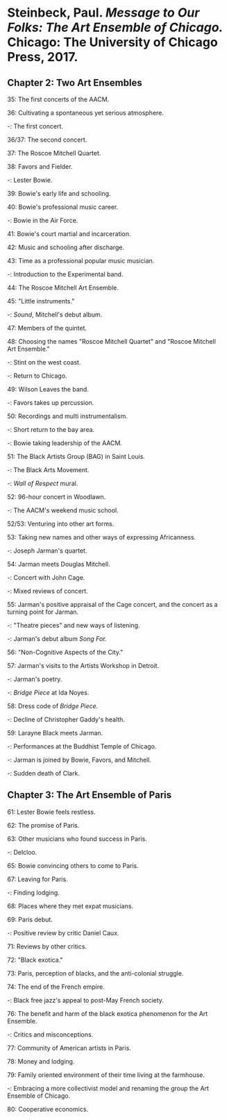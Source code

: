 # Steinbeck, Paul. *Message to Our Folks: The Art Ensemble of Chicago.* Chicago: The University of Chicago Press, 2017.  

## Chapter 2: Two Art Ensembles  

35: The first concerts of the AACM.  

36: Cultivating a spontaneous yet serious atmosphere. 

-: The first concert.  

36/37: The second concert.  

37: The Roscoe Mitchell Quartet.  

38: Favors and Fielder.  

-: Lester Bowie.  

39: Bowie's early life and schooling.  

40: Bowie's professional music career.  

-: Bowie in the Air Force.  

41: Bowie's court martial and incarceration.  

42: Music and schooling after discharge.  

43: Time as a professional popular music musician.  

-: Introduction to the Experimental band.  

44: The Roscoe Mitchell Art Ensemble.  

45: "Little instruments."

-: *Sound*, Mitchell's debut album.  

47: Members of the quintet.  

48: Choosing the names "Roscoe Mitchell Quartet" and "Roscoe Mitchell Art Ensemble."  

-: Stint on the west coast.  

-: Return to Chicago.  

49: Wilson Leaves the band.  

-: Favors takes up percussion.  

50: Recordings and multi instrumentalism.  

-: Short return to the bay area.  

-: Bowie taking leadership of the AACM.  

51: The Black Artists Group (BAG) in Saint Louis.  

-: The Black Arts Movement.  

-: *Wall of Respect* mural.  

52: 96-hour concert in Woodlawn.  

-: The AACM's weekend music school.  

52/53: Venturing into other art forms.  

53: Taking new names and other ways of expressing Africanness.  

-: Joseph Jarman's quartet.  

54: Jarman meets Douglas Mitchell.  

-: Concert with John Cage.  

-: Mixed reviews of concert.  

55: Jarman's positive appraisal of the Cage concert, and the concert as a turning point for Jarman.  

-: "Theatre pieces" and new ways of listening.  

-: Jarman's debut album *Song For.*  

56: "Non-Cognitive Aspects of the City."  

57: Jarman's visits to the Artists Workshop in Detroit.  

-: Jarman's poetry.  

-: *Bridge Piece* at Ida Noyes.  

58: Dress code of *Bridge Piece.*  

-: Decline of Christopher Gaddy's health.  

59: Larayne Black meets Jarman.   

-: Performances at the Buddhist Temple of Chicago.  

-: Jarman is joined by Bowie, Favors, and Mitchell.  

-: Sudden death of Clark.  

## Chapter 3: The Art Ensemble of Paris  

61: Lester Bowie feels restless.  

62: The promise of Paris.  

63: Other musicians who found success in Paris.  

-: Delcloo.  

65: Bowie convincing others to come to Paris.  

67: Leaving for Paris.  

-: Finding lodging.  

68: Places where they met expat musicians.  

69: Paris debut.  

-: Positive review by critic Daniel Caux.  

71: Reviews by other critics.  

72: "Black exotica."  

73: Paris, perception of blacks, and the anti-colonial struggle.  

74: The end of the French empire.  

-: Black free jazz's appeal to post-May French society.  

76: The benefit and harm of the black exotica phenomenon for the Art Ensemble.  

-: Critics and misconceptions.  

77: Community of American artists in Paris.  

78: Money and lodging.  

79: Family oriented environment of their time living at the farmhouse.  

-: Embracing a more collectivist model and renaming the group the Art Ensemble of Chicago.  

80: Cooperative economics.  



